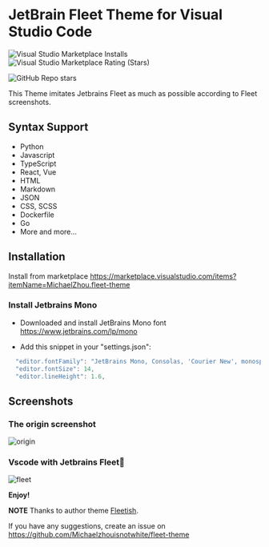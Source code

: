 # JetBrain Fleet Theme for Visual Studio Code

<!-- ![Visual Studio Marketplace Installs](https://img.shields.io/visual-studio-marketplace/i/MichaelZhou.fleet-theme) -->

![Visual Studio Marketplace Installs](https://img.shields.io/visual-studio-marketplace/i/MichaelZhou.fleet-theme?style=for-the-badge)
![Visual Studio Marketplace Rating (Stars)](https://img.shields.io/visual-studio-marketplace/stars/MichaelZhou.fleet-theme?style=for-the-badge)

![GitHub Repo stars](https://img.shields.io/github/stars/Michaelzhouisnotwhite/jetbrains-fleet-theme?style=social)

This Theme imitates Jetbrains Fleet as much as possible according to Fleet screenshots.

## Syntax Support

- Python
- Javascript
- TypeScript
- React, Vue
- HTML
- Markdown
- JSON
- CSS, SCSS
- Dockerfile
- Go
- More and more...

## Installation

Install from marketplace <https://marketplace.visualstudio.com/items?itemName=MichaelZhou.fleet-theme>

### Install Jetbrains Mono

- Downloaded and install JetBrains Mono font <https://www.jetbrains.com/lp/mono>

- Add this snippet in your "settings.json":

```js
  "editor.fontFamily": "JetBrains Mono, Consolas, 'Courier New', monospace",
  "editor.fontSize": 14,
  "editor.lineHeight": 1.6,
```

## Screenshots

### The origin screenshot

![origin](https://github.com/Michaelzhouisnotwhite/Jetbrains-Fleet-Theme/.github/screenshots_new1.png)

### Vscode with Jetbrains Fleet🚀

![fleet](https://github.com/Michaelzhouisnotwhite/Jetbrains-Fleet-Theme/.github/screenshots_new2.png)

<!-- Screenshot of vue.js

![gif1](.github/workspace-gif.gif)

Screenshot of python

![gif2](.github/workspace-gif2.gif) -->

**Enjoy!**

**NOTE** Thanks to author theme [Fleetish](https://github.com/krfl/fleetish-vscode).

If you have any suggestions, create an issue on <https://github.com/Michaelzhouisnotwhite/fleet-theme>
